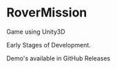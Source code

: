 # RoverMission

Game using Unity3D

Early Stages of Development.

Demo's available in GitHub Releases
